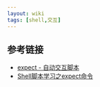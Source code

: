 ```yaml
---
layout: wiki
tags: [shell,交互]
---
```


## 参考链接

* [expect - 自动交互脚本](http://xstarcd.github.io/wiki/shell/expect.html)
* [Shell脚本学习之expect命令](http://blog.csdn.net/leexide/article/details/17485451)
